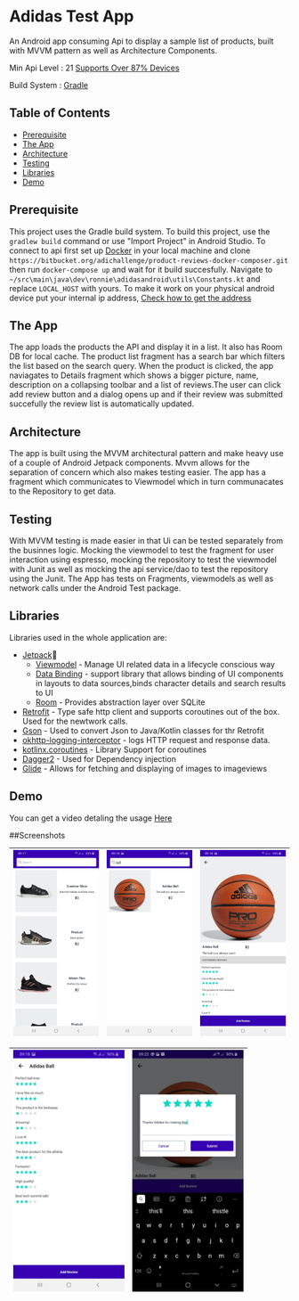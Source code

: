 
# Adidas Test App

An Android app consuming Api to display a sample list of products, built with MVVM pattern as well as Architecture Components. 

Min Api Level : 21 [Supports Over 87% Devices ](https://developer.android.com/about/dashboards)

Build System : [Gradle](https://gradle.org/)

## Table of Contents

- [Prerequisite](#prerequisite)
- [The App](#theApp)
- [Architecture](#architecture)
- [Testing](#testing)
- [Libraries](#libraries)
- [Demo](#demo)

## Prerequisite

This project uses the Gradle build system. To build this project, use the
`gradlew build` command or use "Import Project" in Android Studio. To connect to api first set up [Docker](https://www.docker.com/) in your local machine and clone `https://bitbucket.org/adichallenge/product-reviews-docker-composer.git` then run `docker-compose up` and wait for it build succesfully. Navigate to `~/src\main\java\dev\ronnie\adidasandroid\utils\Constants.kt` and replace `LOCAL_HOST` with yours. To make it work on your physical android device put your internal ip address, [Check how to get the address](https://lifehacker.com/how-to-find-your-local-and-external-ip-address-5833108#:~:text=Open%20up%20the%20Command%20Prompt,is%20your%20local%20IP%20address.)

## The App
The app loads the products the API and display it in a list. It also has Room DB for local cache.
The product list fragment has a search bar which filters the list based on the search query.
When the product is clicked, the app naviagates to Details fragment which shows a bigger picture, name, description on a collapsing toolbar and a list of reviews.The user can click add review button and a dialog opens up and if their review was submitted succefully the review list is automatically updated.


## Architecture
The app is built using the MVVM architectural pattern and make heavy use of a couple of Android Jetpack components. Mvvm allows for the separation of concern which also makes testing easier. The app has a fragment which communicates to Viewmodel which in turn communacates to the Repository to get data. 

## Testing
With MVVM testing  is made easier in that Ui can be tested separately from the businnes logic. Mocking the viewmodel to test the fragment for user interaction using espresso, mocking the repository to test the viewmodel with Junit as well as mocking the api service/dao to test the repository using the Junit. The App has tests on Fragments, viewmodels as well as network calls under the Android Test package.
 
## Libraries

Libraries used in the whole application are:

- [Jetpack](https://developer.android.com/jetpack)🚀
  - [Viewmodel](https://developer.android.com/topic/libraries/architecture/viewmodel) - Manage UI related data in a lifecycle conscious way
  - [Data Binding](https://developer.android.com/topic/libraries/data-binding) - support library that allows binding of UI components in  layouts to data sources,binds character details and search results to UI
  - [Room](https://developer.android.com/training/data-storage/room) - Provides abstraction layer over SQLite
- [Retrofit](https://square.github.io/retrofit/) - Type safe http client 
and supports coroutines out of the box.  Used for the newtwork calls.
- [Gson](https://github.com/google/gson) - Used to convert Json to Java/Kotlin classes for thr Retrofit
- [okhttp-logging-interceptor](https://github.com/square/okhttp/blob/master/okhttp-logging-interceptor/README.md) - logs HTTP request and response data.
- [kotlinx.coroutines](https://github.com/Kotlin/kotlinx.coroutines) - Library Support for coroutines
-  [Dagger2](https://dagger.dev/dev-guide/) - Used for Dependency injection
- [Glide](https://github.com/bumptech/glide) - Allows for fetching and displaying of images to imageviews

## Demo
You can get a video detaling the usage [Here](https://drive.google.com/file/d/1OsGM0QfI5sjC6SL8IFU5zMN8xWMBfXCr/view?usp=sharing)

##Screenshots

|<img src="screenshots/home.jpg" width=200/>|<img src="screenshots/search.jpg" width=200/>|<img src="screenshots/full.jpg" width=200/>|
|:----:|:----:|:----:|

|<img src="screenshots/collapsed.jpg" width=200/>|<img src="screenshots/dialog.jpg" width=200/>|
|:----:|:----:|

